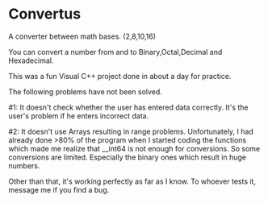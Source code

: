 # Convertus
A converter between math bases. (2,8,10,16)

You can convert a number from and to Binary,Octal,Decimal and Hexadecimal. 

This was a fun Visual C++ project done in about a day for practice. 

The following problems have not been solved. 

#1: It doesn't check whether the user has entered data correctly. It's the user's problem if he enters incorrect data.

#2: It doesn't use Arrays resulting in range problems. Unfortunately, I had already done >80% of the program when
    I started coding the functions which made me realize that __int64 is not enough for conversions. So some conversions are
    limited. Especially the binary ones which result in huge numbers. 
    
Other than that, it's working perfectly as far as I know. To whoever tests it, message me if you find a bug. 
